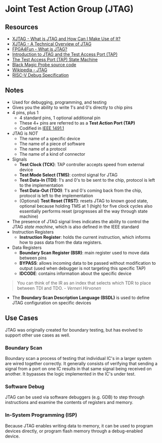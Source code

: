 # Joint Test Action Group (JTAG)

## Resources

- [XJTAG - What is JTAG and How Can I Make Use of
  It?](https://www.xjtag.com/about-jtag/what-is-jtag/)
- [XJTAG - A Technical Overview of
  JTAG](https://www.xjtag.com/about-jtag/jtag-a-technical-overview/)
- [FPGA4Fun - What is JTAG?](https://www.fpga4fun.com/JTAG1.html)
- [Introduction to JTAG and the Test Access Port
  (TAP)](https://www.allaboutcircuits.com/technical-articles/introduction-to-jtag-test-access-port-tap/)
- [The Test Access Port (TAP) State
  Machine](https://www.allaboutcircuits.com/technical-articles/jtag-test-access-port-tap-state-machine/)
- [Black Magic Probe source
  code](https://github.com/blackmagic-debug/blackmagic)
- [Wikipedia - JTAG](https://en.wikipedia.org/wiki/JTAG)
- [RISC-V Debug
  Specification](https://riscv.org/wp-content/uploads/2019/03/riscv-debug-release.pdf)

## Notes

- Used for debugging, programming, and testing
- Gives you the ability to write 1's and 0's directly to chip pins
- 4 pins, plus 1
  - 4 standard pins, 1 optional additional pin
  - These 4+ pins are referred to as a **Test Action Port (TAP)**
  - Codified in [IEEE 1491.1](https://grouper.ieee.org/groups/1149/1/)
- JTAG is _NOT_
  - The name of a specific device
  - The name of a piece of software
  - The name of a protocol
  - The name of a kind of connector
- Signals
  - **Test Clock (TCK)**: TAP controller accepts speed from external device
  - **Test Mode Select (TMS)**: control signal for JTAG
  - **Test Data-In (TDI)**: 1's and 0's to be sent to the chip, protocol is left
    to the implementation
  - **Test Data-Out (TDO)**: 1's and 0's coming back from the chip, protocol is
    left to the implementation
  - (Optional) **Test Reset (TRST)**: resets JTAG to known good state, optional
    because holding TMS at 1 (high) for five clock cycles also essentially
    performs reset (progresses all the way through state machine)
- The presence of JTAG signal lines indicates the ability to control the JTAG
  _state machine_, which is also defined in the IEEE standard
- Instruction Registers
  - **Instruction Register**: holds the current instruction, which informs how
    to pass data from the data registers.
- Data Registers
  - **Boundary Scan Register (BSR)**: main register used to move data between
    pins
  - **BYPASS**: allows incoming data to be passed without modification to output
    (used when debugger is not targeting this specific TAP)
  - **IDCODE**: contains information about the specific device 

> You can think of the IR as an index that selects which TDR to place between
> TDI and TDO. _- Verneri Hirvonen_

- The **Boundary Scan Description Language (BSDL)** is used to define JTAG
  configuration on specific devices

## Use Cases

JTAG was originally created for boundary testing, but has evolved to support
other use cases as well.

### Boundary Scan

Boundary scan a process of testing that individual IC's in a larger system are
wired together correctly. It generally consists of verifying that sending a
signal from a port on one IC results in that same signal being received on
another. It bypasses the logic implemented in the IC's under test.

### Software Debug

JTAG can be used via software debuggers (e.g. GDB) to step through instructions
and examine the contents of registers and memory.

### In-System Programming (ISP)

Because JTAG enables writing data to memory, it can be used to program devices
directly, or program flash memory through a debug-enabled device.
